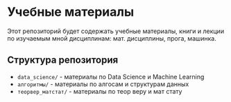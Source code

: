# Учебные материалы

Этот репозиторий будет содержать учебные материалы, книги и лекции по изучаемым мной дисциплинам: мат. дисциплины, прога, машинка.

## Структура репозитория
- `data_science/` - материалы по Data Science и Machine Learning
- `алгоритмы/` - материалы по алгосам и структурам данных
- `теорвер_матстат/` - материалы по теор веру и мат стату
